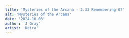 ```yaml
---
title: 'Mysteries of the Arcana - 2.33 Remembering-07'
alt: 'Mysteries of the Arcana'
date: '2024-10-03'
author: 'J Gray'
artist: 'Keira'
---
```

